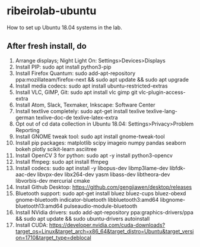 # ribeirolab-ubuntu
How to set up Ubuntu 18.04 systems in the lab.

## After fresh install, do

1. Arrange displays; Night Light On: Settings>Devices>Displays
2. Install PIP: sudo apt install python3-pip
3. Install Firefox Quantum: sudo add-apt-repository ppa:mozillateam/firefox-next && sudo apt update && sudo apt upgrade
4. Install media codecs: sudo apt install ubuntu-restricted-extras
5. Install VLC, GIMP, Git: sudo apt install vlc gimp git vlc-plugin-access-extra
6. Install Atom, Slack, Texmaker, Inkscape: Software Center
7. Install textlive completely: sudo apt-get install texlive texlive-lang-german texlive-doc-de texlive-latex-extra
8. Opt out of cd data collection in Ubuntu 18.04: Settings>Privacy>Problem Reporting
9. Install GNOME tweak tool: sudo apt install gnome-tweak-tool
10. Install pip packages: matplotlib scipy imageio numpy pandas seaborn bokeh plotly scikit-learn asciitree
11. Install OpenCV 3 for python: sudo apt -y install python3-opencv
12. Install ffmpeg: sudo apt install ffmpeg
13. Install codecs: sudo apt install -y libopus-dev libmp3lame-dev libfdk-aac-dev libvpx-dev libx264-dev yasm libass-dev libtheora-dev libvorbis-dev mercurial cmake
14. Install Github Desktop: https://github.com/gengjiawen/desktop/releases
15. Bluetooth support: sudo apt-get install bluez bluez-cups bluez-obexd gnome-bluetooth indicator-bluetooth libbluetooth3:amd64 libgnome-bluetooth13:amd64 pulseaudio-module-bluetooth
16. Install NVidia drivers: sudo add-apt-repository ppa:graphics-drivers/ppa && sudo apt update && sudo ubuntu-drivers autoinstall
17. Install CUDA: https://developer.nvidia.com/cuda-downloads?target_os=Linux&target_arch=x86_64&target_distro=Ubuntu&target_version=1710&target_type=deblocal

